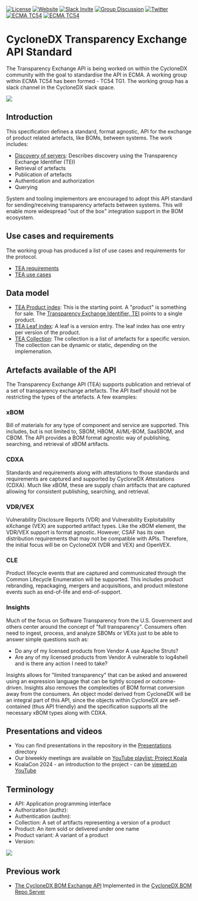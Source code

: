 [![License](https://img.shields.io/badge/license-Apache%202.0-brightgreen.svg)](LICENSE)
[![Website](https://img.shields.io/badge/https://-cyclonedx.org-blue.svg)](https://cyclonedx.org/)
[![Slack Invite](https://img.shields.io/badge/Slack-Join-blue?logo=slack&labelColor=393939)](https://cyclonedx.org/slack/invite)
[![Group Discussion](https://img.shields.io/badge/discussion-groups.io-blue.svg)](https://groups.io/g/CycloneDX)
[![Twitter](https://img.shields.io/twitter/url/http/shields.io.svg?style=social&label=Follow)](https://twitter.com/CycloneDX_Spec)
[![ECMA TC54](https://img.shields.io/badge/ECMA-TC54-FC7C00?labelColor=404040)](https://tc54.org)
[![ECMA TC54](https://img.shields.io/badge/ECMA-TC54--TG1-FC7C00?labelColor=404040)](https://ecma-international.org/task-groups/tc54-tg1/)

# CycloneDX Transparency Exchange API Standard

The Transparency Exchange API is being worked on within the CycloneDX community with the goal to standardise the API in
ECMA. A working group within ECMA TC54 has been formed - TC54 TG1. The working group has a slack channel in the
CycloneDX slack space.

![](images/tealogo.png)

## Introduction

This specification defines a standard, format agnostic, API for the exchange of product related artefacts, like BOMs,
between systems. The work includes:

- [Discovery of servers](/discovery/readme.md): Describes discovery using the Transparency Exchange Identifier (TEI)
- Retrieval of artefacts
- Publication of artefacts
- Authentication and authorization
- Querying

System and tooling implementors are encouraged to adopt this API standard for sending/receiving transparency artefacts
between systems. This will enable more widespread "out of the box" integration support in the BOM ecosystem.

## Use cases and requirements

The working group has produced a list of use cases and requirements for the protocol.

- [TEA requirements](doc/tea-requirements.md)
- [TEA use cases](doc/tea-usecases.md)

## Data model

- [TEA Product index](tea-index/tea-index.md): This is the starting point. A "product" is something for sale. The
  [Transparency Exchange Identifier, TEI](/discovery/readme.md) points to a single product.
- [TEA Leaf index](tea-leaf/tea-leaf.md): A leaf is a version entry. The leaf index has one entry per version of the
  product.
- [TEA Collection](tea-collection/tea-collection.md): The collection is a list of artefacts for a specific version. The
  collection can be dynamic or static, depending on the implemenation.

## Artefacts available of the API

The Transparency Exchange API (TEA) supports publication and retrieval of a set of transparency exchange artefacts. The
API itself should not be restricting the types of the artefacts. A few examples:

### xBOM

Bill of materials for any type of component and service are supported. This includes, but is not limited to, SBOM, HBOM,
AI/ML-BOM, SaaSBOM, and CBOM. The API provides a BOM format agnostic way of publishing, searching, and retrieval of xBOM
artifacts.

### CDXA

Standards and requirements along with attestations to those standards and requirements are captured and supported by
CycloneDX Attestations (CDXA). Much like xBOM, these are supply chain artifacts that are captured allowing for
consistent publishing, searching, and retrieval.

### VDR/VEX

Vulnerability Disclosure Reports (VDR) and Vulnerability Exploitability eXchange (VEX) are supported artifact types.
Like the xBOM element, the VDR/VEX support is format agnostic. However, CSAF has its own distribution requirements that
may not be compatible with APIs. Therefore, the initial focus will be on CycloneDX (VDR and VEX) and OpenVEX.

### CLE

Product lifecycle events that are captured and communicated through the Common Lifecycle Enumeration will be supported.
This includes product rebranding, repackaging, mergers and acquisitions, and product milestone events such as
end-of-life and end-of-support.

### Insights

Much of the focus on Software Transparency from the U.S. Government and others center around the concept of "full
transparency". Consumers often need to ingest, process, and analyze SBOMs or VEXs just to be able to answer simple
questions such as:

- Do any of my licensed products from Vendor A use Apache Struts?
- Are any of my licensed products from Vendor A vulnerable to log4shell and is there any action I need to take?

Insights allows for "limited transparency" that can be asked and answered using an expression language that can be
tightly scoped or outcome-driven. Insights also removes the complexities of BOM format conversion away from the
consumers. An object model derived from CycloneDX will be an integral part of this API, since the objects within
CycloneDX are self-contained (thus API friendly) and the specification supports all the necessary xBOM types along with
CDXA.

## Presentations and videos

- You can find presentations in the repository in the [Presentations](/presentations) directory
- Our biweekly meetings are available on
  [YouTube playlist: Project Koala](https://www.youtube.com/playlist?list=PLqjEqUxHjy1XtSzGYL7Dj_WJbiLu_ty58)
- KoalaCon 2024 - an introduction to the project - can be
  [viewed on YouTube](https://youtu.be/NStzYW4WnEE?si=ihLirpGVjHc7K4bL)

## Terminology

- API: Application programming interface
- Authorization (authz):
- Authentication (authn):
- Collection: A set of artifacts representing a version of a product
- Product: An item sold or delivered under one name
- Product variant: A variant of a product
- Version:

![](images/Project-Koala.svg)

## Previous work

- [The CycloneDX BOM Exchange API](/api/bomexchangeapi.md) Implemented in the
  [CycloneDX BOM Repo Server](https://github.com/CycloneDX/cyclonedx-bom-repo-server)

